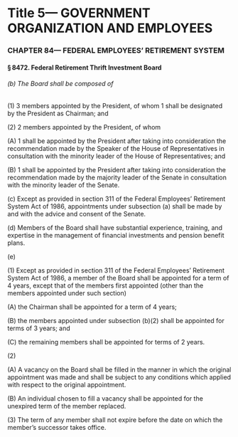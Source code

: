 
# Title 5— GOVERNMENT ORGANIZATION AND EMPLOYEES
### CHAPTER 84— FEDERAL EMPLOYEES’ RETIREMENT SYSTEM
#### § 8472. Federal Retirement Thrift Investment Board
###### (b) The Board shall be composed of

(1) 3 members appointed by the President, of whom 1 shall be designated by the President as Chairman; and

(2) 2 members appointed by the President, of whom

(A) 1 shall be appointed by the President after taking into consideration the recommendation made by the Speaker of the House of Representatives in consultation with the minority leader of the House of Representatives; and

(B) 1 shall be appointed by the President after taking into consideration the recommendation made by the majority leader of the Senate in consultation with the minority leader of the Senate.

(c) Except as provided in section 311 of the Federal Employees’ Retirement System Act of 1986, appointments under subsection (a) shall be made by and with the advice and consent of the Senate.

(d) Members of the Board shall have substantial experience, training, and expertise in the management of financial investments and pension benefit plans.

(e)

(1) Except as provided in section 311 of the Federal Employees’ Retirement System Act of 1986, a member of the Board shall be appointed for a term of 4 years, except that of the members first appointed (other than the members appointed under such section)

(A) the Chairman shall be appointed for a term of 4 years;

(B) the members appointed under subsection (b)(2) shall be appointed for terms of 3 years; and

(C) the remaining members shall be appointed for terms of 2 years.

(2)

(A) A vacancy on the Board shall be filled in the manner in which the original appointment was made and shall be subject to any conditions which applied with respect to the original appointment.

(B) An individual chosen to fill a vacancy shall be appointed for the unexpired term of the member replaced.

(3) The term of any member shall not expire before the date on which the member’s successor takes office.
